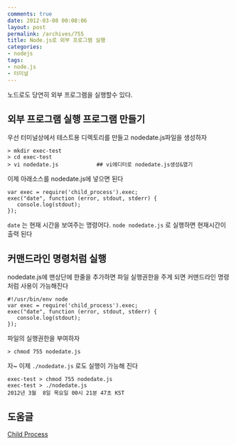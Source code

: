 ```yaml
---
comments: true
date: 2012-03-08 00:08:06
layout: post
permalink: /archives/755
title: Node.js로 외부 프로그램 실행
categories:
- nodejs
tags:
- node.js
- 터미널
---
```


노드로도 당연히 외부 프로그램을 실행할수 있다.





## 외부 프로그램 실행 프로그램 만들기





우선 터미널상에서 테스트용 디렉토리를 만들고 nodedate.js파일을 생성하자




    
    > mkdir exec-test       
    > cd exec-test          
    > vi nodedate.js            ## vi에디터로 nodedate.js생성&열기
    





이제  아래소스를 nodedate.js에 넣으면 된다




    
    var exec = require('child_process').exec;
    exec("date", function (error, stdout, stderr) {
       console.log(stdout);
    });
    





`date` 는 현재 시간을 보여주는 명령어다. `node nodedate.js`  로 실행하면 현재시간이 출력 된다





## 커맨드라인 명령처럼 실행





nodedate.js에 맨상단에 한줄을 추가하면 파일 실행권한을 주게 되면 커맨드라인 명령처럼 사용이 가능해진다




    
    #!/usr/bin/env node
    var exec = require('child_process').exec;
    exec("date", function (error, stdout, stderr) {
       console.log(stdout);
    });
    





파일의 실행권한을 부여하자




    
    > chmod 755 nodedate.js
    





자~ 이제 `./nodedate.js` 로도 실행이 가능해 진다




    
    exec-test > chmod 755 nodedate.js
    exec-test > ./nodedate.js
    2012년 3월  8일 목요일 00시 21분 47초 KST
    





## 도움글





[Child Process](http://nodejs.org/api/child_process.html)



